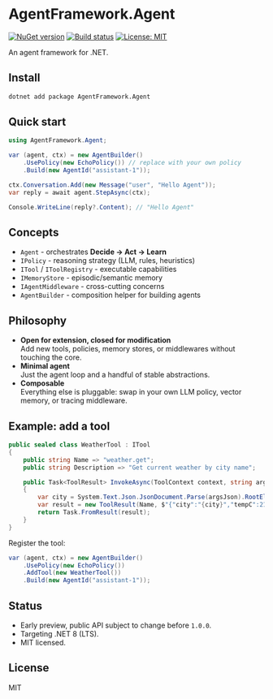 # AgentFramework.Agent

[![NuGet version](https://img.shields.io/nuget/v/AgentFramework.Agent.svg)](https://www.nuget.org/packages/AgentFramework.Agent/)
[![Build status](https://github.com/runemalm/AgentFramework.Agent/actions/workflows/release.yml/badge.svg?branch=master)](https://github.com/runemalm/AgentFramework.Agent/actions/workflows/release.yml)
[![License: MIT](https://img.shields.io/badge/License-MIT-yellow.svg)](https://opensource.org/licenses/MIT)

An agent framework for .NET.

## Install

```bash
dotnet add package AgentFramework.Agent
```

## Quick start

```csharp
using AgentFramework.Agent;

var (agent, ctx) = new AgentBuilder()
    .UsePolicy(new EchoPolicy()) // replace with your own policy
    .Build(new AgentId("assistant-1"));

ctx.Conversation.Add(new Message("user", "Hello Agent"));
var reply = await agent.StepAsync(ctx);

Console.WriteLine(reply?.Content); // "Hello Agent"
```

## Concepts

- `Agent` - orchestrates **Decide → Act → Learn**
- `IPolicy` - reasoning strategy (LLM, rules, heuristics)
- `ITool` / `IToolRegistry` - executable capabilities
- `IMemoryStore` - episodic/semantic memory
- `IAgentMiddleware` - cross-cutting concerns
- `AgentBuilder` - composition helper for building agents

## Philosophy

- **Open for extension, closed for modification**  
  Add new tools, policies, memory stores, or middlewares without touching the core.
- **Minimal agent**  
  Just the agent loop and a handful of stable abstractions.
- **Composable**  
  Everything else is pluggable: swap in your own LLM policy, vector memory, or tracing middleware.

## Example: add a tool

```csharp
public sealed class WeatherTool : ITool
{
    public string Name => "weather.get";
    public string Description => "Get current weather by city name";

    public Task<ToolResult> InvokeAsync(ToolContext context, string argsJson, CancellationToken ct = default)
    {
        var city = System.Text.Json.JsonDocument.Parse(argsJson).RootElement.GetProperty("city").GetString();
        var result = new ToolResult(Name, $"{"city":"{city}","tempC":21}");
        return Task.FromResult(result);
    }
}
```

Register the tool:

```csharp
var (agent, ctx) = new AgentBuilder()
    .UsePolicy(new EchoPolicy())
    .AddTool(new WeatherTool())
    .Build(new AgentId("assistant-1"));
```

## Status

- Early preview, public API subject to change before `1.0.0`.
- Targeting .NET 8 (LTS).
- MIT licensed.

## License

MIT

